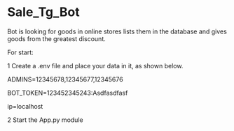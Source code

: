 # Sale_Tg_Bot
Bot is looking for goods in online stores lists them in the database and gives goods from the greatest discount. 



For start:

1 Create a .env file and place your data in it, as shown below. 


ADMINS=12345678,12345677,12345676

BOT_TOKEN=123452345243:Asdfasdfasf

ip=localhost


2 Start the App.py module 

